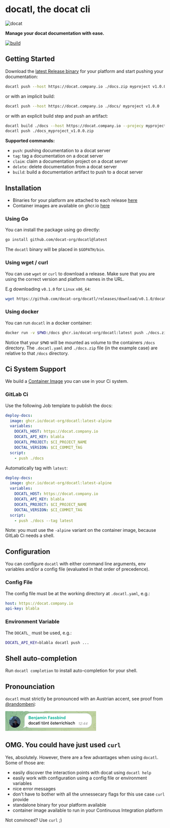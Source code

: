 # docatl, the docat cli

![docat](https://github.com/randombenj/docat/raw/master/doc/assets/docat-teaser.png)

**Manage your docat documentation with ease.**

[![build](https://github.com/docat-org/docatl/workflows/Ci/badge.svg)](https://github.com/docat-org/docatl/actions)

## Getting Started

Download the [latest Release binary](https://github.com/docat-org/docatl/releases/latest) for your platform
and start pushing your documentation:

```sh
docatl push --host https://docat.company.io ./docs.zip myproject v1.0.0
```

or with an implicit build:

```sh
docatl push --host https://docat.company.io ./docs/ myproject v1.0.0
```

or with an explicit build step and push an artifact:

```sh
docatl build ./docs --host https://docat.company.io --projecy myproject --version v1.0.0
docatl push ./docs_myproject_v1.0.0.zip
```

**Supported commands:**

* `push`: pushing documentation to a docat server
* `tag`: tag a documentation on a docat server
* `claim`: claim a documentation project on a docat server
* `delete`: delete documentation from a docat server
* `build`: build a documentation artifact to push to a docat server

## Installation

* Binaries for your platform are attached to each release [here](https://github.com/docat-org/docatl/releases)
* Container images are available on ghcr.io [here](https://github.com/docat-org/docatl/pkgs/container/docatl)

### Using Go

You can install the package using go directly:

```sh
go install github.com/docat-org/docatl@latest
```

The `docatl` binary will be placed in `$GOPATH/bin`.

### Using wget / curl

You can use `wget` or `curl` to download a release.
Make sure that you are using the correct version and platform names in the URL.

E.g downloading `v0.1.0` for `Linux` `x86_64`:
```sh
wget https://github.com/docat-org/docatl/releases/download/v0.1.0/docatl_0.1.0_Linux_x86_64 -O ~/bin/docatl
```

### Using docker

You can run `docatl` in a docker container:

```sh
docker run -v $PWD:/docs ghcr.io/docat-org/docatl:latest push ./docs.zip myproject v1.0.0
```

Notice that your `$PWD` will be mounted as volume to the containers `/docs` directory.
The `.docatl.yaml` and `./docs.zip` file (in the example case) are relative to that `/docs` directory.

## Ci System Support

We build a [Container Image](https://github.com/docat-org/docatl/pkgs/container/docatl) you can use
in your Ci system.

### GitLab Ci

Use the following Job template to publish the docs:

```yaml
deploy-docs:
  image: ghcr.io/docat-org/docatl:latest-alpine
  variables:
    DOCATL_HOST: https://docat.company.io
    DOCATL_API_KEY: blabla
    DOCATL_PROJECT: $CI_PROJECT_NAME
    DOCTAL_VERSION: $CI_COMMIT_TAG
  script:
    - push ./docs
```

Automatically tag with `latest`:

```yaml
deploy-docs:
  image: ghcr.io/docat-org/docatl:latest-alpine
  variables:
    DOCATL_HOST: https://docat.company.io
    DOCATL_API_KEY: blabla
    DOCATL_PROJECT: $CI_PROJECT_NAME
    DOCTAL_VERSION: $CI_COMMIT_TAG
  script:
    - push ./docs --tag latest
```

Note: you must use the `-alpine` variant on the container image, because GitLab Ci needs a shell.

## Configuration

You can configure `docatl` with either command line arguments, env variables and/or a config file (evaluated in that order of precedence).

### Config File

The config file must be at the working directory at `.docatl.yaml`, e.g.:

```yaml
host: https://docat.company.io
api-key: blabla
```

### Environment Variable

The `DOCATL_` must be used, e.g.:

```sh
DOCATL_API_KEY=blabla docatl push ...
```

## Shell auto-completion

Run `docatl completion` to install auto-completion for your shell.

## Pronounciation

`docatl` must strictly be pronounced with an Austrian accent, see proof from [@randombenj](https://github.com/randombenj):

![pronounciation](docs/pronounciation.png)

## OMG. You could have just used `curl`

Yes, absolutely. However, there are a few advantages when using `docatl`.
Some of those are:

* easily discover the interaction points with docat using `docatl help`
* easily work with configuration using a config file or environment variables
* nice error messages
* don't have to bother with all the unnessecary flags for this use case `curl` provide
* standalone binary for your platform available
* container image available to run in your Continuous Integration platform

Not convinced? Use `curl` ;)
